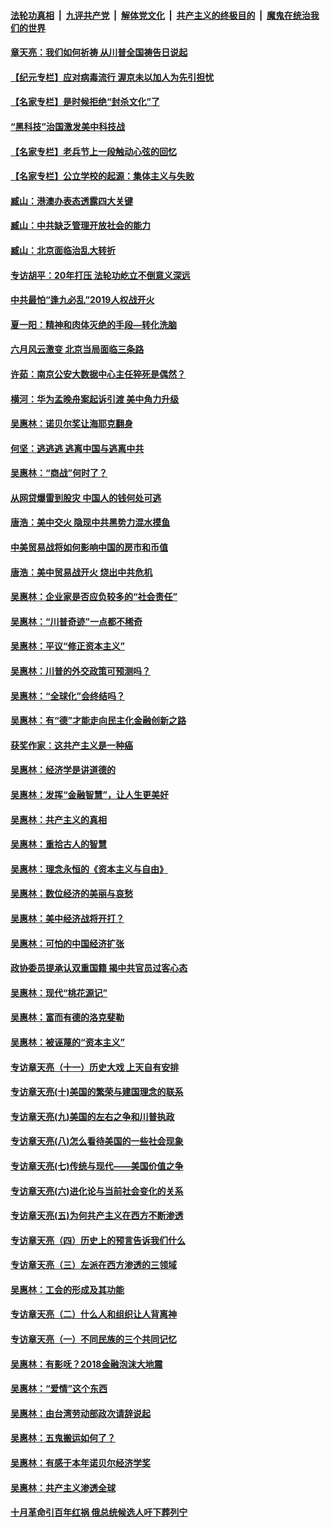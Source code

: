 

####  [法轮功真相](../../../../basic/blob/master/README.md?t=07052202) &nbsp;|&nbsp; [九评共产党](../../../../9ping.md/blob/master/README.md?t=07052202) &nbsp;|&nbsp; [解体党文化](../../../../jtdwh.md/blob/master/README.md?t=07052202)  &nbsp;|&nbsp; [共产主义的终极目的](../../../../gczydzjmd.md/blob/master/README.md?t=07052202) &nbsp;|&nbsp; [魔鬼在统治我们的世界](../../../../mgztzwmdsj.md/blob/master/README.md?t=07052202) 

#### [章天亮：我们如何祈祷 从川普全国祷告日说起](../pages/nsc423/n11944627.md?t=07052202) 

#### [【纪元专栏】应对病毒流行 渥京未以加人为先引担忧](../pages/nsc423/n11875714.md?t=07052202) 

#### [【名家专栏】是时候拒绝“封杀文化”了](../pages/nsc423/n11814093.md?t=07052202) 

#### [“黑科技”治国激发美中科技战](../pages/nsc423/n11638056.md?t=07052202) 

#### [【名家专栏】老兵节上一段触动心弦的回忆](../pages/nsc423/n11646016.md?t=07052202) 

#### [【名家专栏】公立学校的起源：集体主义与失败](../pages/nsc423/n11601833.md?t=07052202) 

#### [臧山：港澳办表态透露四大关键](../pages/nsc423/n11421628.md?t=07052202) 

#### [臧山：中共缺乏管理开放社会的能力](../pages/nsc423/n11407457.md?t=07052202) 

#### [臧山：北京面临治乱大转折](../pages/nsc423/n11406895.md?t=07052202) 

#### [专访胡平：20年打压 法轮功屹立不倒意义深远](../pages/nsc423/n11398800.md?t=07052202) 

#### [中共最怕“逢九必乱”2019人权战开火](../pages/nsc423/n11385248.md?t=07052202) 

#### [夏一阳：精神和肉体灭绝的手段—转化洗脑](../pages/nsc423/n11368250.md?t=07052202) 

#### [六月风云激变 北京当局面临三条路](../pages/nsc423/n11313668.md?t=07052202) 

#### [许茹：南京公安大数据中心主任猝死是偶然？](../pages/nsc423/n11064744.md?t=07052202) 

#### [横河：华为孟晚舟案起诉引渡 美中角力升级](../pages/nsc423/n11027230.md?t=07052202) 

#### [吴惠林：诺贝尔奖让海耶克翻身](../pages/nsc423/n10890049.md?t=07052202) 

#### [何坚：逃逃逃 逃离中国与逃离中共](../pages/nsc423/n10592891.md?t=07052202) 

#### [吴惠林：“商战”何时了？](../pages/nsc423/n10573558.md?t=07052202) 

#### [从网贷爆雷到股灾 中国人的钱何处可逃](../pages/nsc423/n10572800.md?t=07052202) 

#### [唐浩：美中交火 隐现中共黑势力混水摸鱼](../pages/nsc423/n10544040.md?t=07052202) 

#### [中美贸易战将如何影响中国的房市和币值](../pages/nsc423/n10543697.md?t=07052202) 

#### [唐浩：美中贸易战开火 烧出中共危机](../pages/nsc423/n10540126.md?t=07052202) 

#### [吴惠林：企业家是否应负较多的“社会责任”](../pages/nsc423/n10535022.md?t=07052202) 

#### [吴惠林：“川普奇迹”一点都不稀奇](../pages/nsc423/n10512808.md?t=07052202) 

#### [吴惠林：平议“修正资本主义”](../pages/nsc423/n10495724.md?t=07052202) 

#### [吴惠林：川普的外交政策可预测吗？](../pages/nsc423/n10462387.md?t=07052202) 

#### [吴惠林：“全球化”会终结吗？](../pages/nsc423/n10452838.md?t=07052202) 

#### [吴惠林：有“德”才能走向民主化金融创新之路](../pages/nsc423/n10432292.md?t=07052202) 

#### [获奖作家：这共产主义是一种癌](../pages/nsc423/n10431541.md?t=07052202) 

#### [吴惠林：经济学是讲道德的](../pages/nsc423/n10398014.md?t=07052202) 

#### [吴惠林：发挥“金融智慧”，让人生更美好](../pages/nsc423/n10375019.md?t=07052202) 

#### [吴惠林：共产主义的真相](../pages/nsc423/n10351394.md?t=07052202) 

#### [吴惠林：重拾古人的智慧](../pages/nsc423/n10337691.md?t=07052202) 

#### [吴惠林：理念永恒的《资本主义与自由》](../pages/nsc423/n10316274.md?t=07052202) 

#### [吴惠林：数位经济的美丽与哀愁](../pages/nsc423/n10292946.md?t=07052202) 

#### [吴惠林：美中经济战将开打？](../pages/nsc423/n10258825.md?t=07052202) 

#### [吴惠林：可怕的中国经济扩张](../pages/nsc423/n10219147.md?t=07052202) 

#### [政协委员提承认双重国籍 揭中共官员过客心态](../pages/nsc423/n10208809.md?t=07052202) 

#### [吴惠林：现代“桃花源记”](../pages/nsc423/n10185234.md?t=07052202) 

#### [吴惠林：富而有德的洛克斐勒](../pages/nsc423/n10142264.md?t=07052202) 

#### [吴惠林：被诬蔑的“资本主义”](../pages/nsc423/n10124816.md?t=07052202) 

#### [专访章天亮（十一）历史大戏 上天自有安排](../pages/nsc423/n10094905.md?t=07052202) 

#### [专访章天亮(十)美国的繁荣与建国理念的联系](../pages/nsc423/n10094899.md?t=07052202) 

#### [专访章天亮(九)美国的左右之争和川普执政](../pages/nsc423/n10094889.md?t=07052202) 

#### [专访章天亮(八)怎么看待美国的一些社会现象](../pages/nsc423/n10094857.md?t=07052202) 

#### [专访章天亮(七)传统与现代——美国价值之争](../pages/nsc423/n10093140.md?t=07052202) 

#### [专访章天亮(六)进化论与当前社会变化的关系](../pages/nsc423/n10092036.md?t=07052202) 

#### [专访章天亮(五)为何共产主义在西方不断渗透](../pages/nsc423/n10083620.md?t=07052202) 

#### [专访章天亮（四）历史上的预言告诉我们什么](../pages/nsc423/n10083606.md?t=07052202) 

#### [专访章天亮（三）左派在西方渗透的三领域](../pages/nsc423/n10081115.md?t=07052202) 

#### [吴惠林：工会的形成及其功能](../pages/nsc423/n10080633.md?t=07052202) 

#### [专访章天亮（二）什么人和组织让人背离神](../pages/nsc423/n10076637.md?t=07052202) 

#### [专访章天亮（一）不同民族的三个共同记忆](../pages/nsc423/n10074188.md?t=07052202) 

#### [吴惠林：有影呒？2018金融泡沫大地震](../pages/nsc423/n10040534.md?t=07052202) 

#### [吴惠林：“爱情”这个东西](../pages/nsc423/n10019423.md?t=07052202) 

#### [吴惠林：由台湾劳动部政次请辞说起](../pages/nsc423/n9979679.md?t=07052202) 

#### [吴惠林：五鬼搬运如何了？](../pages/nsc423/n9925338.md?t=07052202) 

#### [吴惠林：有感于本年诺贝尔经济学奖](../pages/nsc423/n9871883.md?t=07052202) 

#### [吴惠林：共产主义渗透全球](../pages/nsc423/n9812748.md?t=07052202) 

#### [十月革命引百年红祸 俄总统候选人吁下葬列宁](../pages/nsc423/n9810182.md?t=07052202) 

